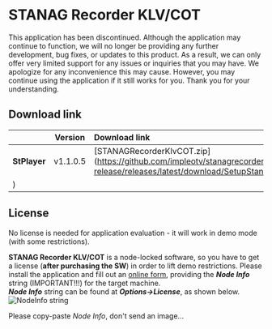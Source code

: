 # STANAG Recorder KLV/COT

This application has been discontinued. Although the application may continue to function, we will no longer be providing any further development, bug fixes, or updates to this product. As a result, we can only offer very limited support for any issues or inquiries that you may have. We apologize for any inconvenience this may cause. However, you may continue using the application if it still works for you. Thank you for your understanding.

## Download link

|          | Version             | Download link                                                           | 
|:---------|:-------------------:|:------------------------------------------------------------------------|
| **StPlayer** |  v1.1.0.5 | [STANAGRecorderKlvCOT.zip](https://github.com/impleotv/stanagrecorder-klv-cot-release/releases/latest/download/SetupStanagRecorderKlvCot.zip
) | 


## License

No license is needed for application evaluation - it will work in demo mode (with some restrictions). 

**STANAG Recorder KLV/COT** is a node-locked software, so you have to get a license (**after purchasing the SW**) in order to lift demo restrictions. Please install the application and fill out an [online form](https://docs.google.com/forms/d/e/1FAIpQLSd_XW6bDsFce1G1cpds4gMQNlwNax0CvkWzcMbscxZ5rLaIbA/viewform), providing the ***Node Info*** string (IMPORTANT!!!) for the target machine.  
***Node Info*** string can be found at ***Options->License***, as shown below.
![NodeInfo string](images/license.jpg)

Please copy-paste *Node Info*, don't send an image...
